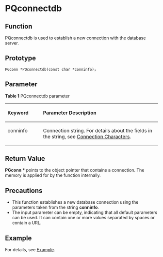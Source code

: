 # PQconnectdb<a name="EN-US_TOPIC_0242380571"></a>

## Function<a name="en-us_topic_0241735614_section71985281176"></a>

PQconnectdb is used to establish a new connection with the database server.

## Prototype<a name="en-us_topic_0241735614_section16892310193010"></a>

```
PGconn *PQconnectdb(const char *conninfo);
```

## Parameter<a name="en-us_topic_0241735614_en-us_topic_0237120432_en-us_topic_0059778852_s1c9b27937d964eaba00ae77fe1cd2c71"></a>

**Table  1**  PQconnectdb parameter

<a name="en-us_topic_0241735614_en-us_topic_0237120432_en-us_topic_0059778852_t82b61d38241342ffa2c83b3e50393841"></a>
<table><thead align="left"><tr id="en-us_topic_0241735614_en-us_topic_0237120432_en-us_topic_0059778852_r3ec068cec36347ccb83a7f18cf131215"><th class="cellrowborder" valign="top" width="23.27%" id="mcps1.2.3.1.1"><p id="en-us_topic_0241735614_en-us_topic_0237120432_en-us_topic_0059778852_a44a45da69b324aa4b5c1187191ec5c77"><a name="en-us_topic_0241735614_en-us_topic_0237120432_en-us_topic_0059778852_a44a45da69b324aa4b5c1187191ec5c77"></a><a name="en-us_topic_0241735614_en-us_topic_0237120432_en-us_topic_0059778852_a44a45da69b324aa4b5c1187191ec5c77"></a><strong id="en-us_topic_0241735614_b369471152711"><a name="en-us_topic_0241735614_b369471152711"></a><a name="en-us_topic_0241735614_b369471152711"></a>Keyword</strong></p>
</th>
<th class="cellrowborder" valign="top" width="76.73%" id="mcps1.2.3.1.2"><p id="en-us_topic_0241735614_en-us_topic_0237120432_en-us_topic_0059778852_aee2bc08a3b8f47bf81fb032ef089ba6d"><a name="en-us_topic_0241735614_en-us_topic_0237120432_en-us_topic_0059778852_aee2bc08a3b8f47bf81fb032ef089ba6d"></a><a name="en-us_topic_0241735614_en-us_topic_0237120432_en-us_topic_0059778852_aee2bc08a3b8f47bf81fb032ef089ba6d"></a><strong id="en-us_topic_0241735614_b2104151372710"><a name="en-us_topic_0241735614_b2104151372710"></a><a name="en-us_topic_0241735614_b2104151372710"></a>Parameter Description</strong></p>
</th>
</tr>
</thead>
<tbody><tr id="en-us_topic_0241735614_en-us_topic_0237120432_en-us_topic_0059778852_r89c7807f135840058d4a248137b3ca08"><td class="cellrowborder" valign="top" width="23.27%" headers="mcps1.2.3.1.1 "><p id="en-us_topic_0241735614_p144262583911"><a name="en-us_topic_0241735614_p144262583911"></a><a name="en-us_topic_0241735614_p144262583911"></a>conninfo</p>
</td>
<td class="cellrowborder" valign="top" width="76.73%" headers="mcps1.2.3.1.2 "><p id="en-us_topic_0241735614_en-us_topic_0237120432_en-us_topic_0059778852_ae9e04af441044a6581179c8dac3884f3"><a name="en-us_topic_0241735614_en-us_topic_0237120432_en-us_topic_0059778852_ae9e04af441044a6581179c8dac3884f3"></a><a name="en-us_topic_0241735614_en-us_topic_0237120432_en-us_topic_0059778852_ae9e04af441044a6581179c8dac3884f3"></a>Connection string. For details about the fields in the string, see <a href="link-parameters-libpq.md">Connection Characters</a>.</p>
</td>
</tr>
</tbody>
</table>

## Return Value<a name="en-us_topic_0241735614_en-us_topic_0237120432_en-us_topic_0059778852_sd43c3bb519574fb68eae3b53fb1b652f"></a>

**PGconn \***  points to the object pointer that contains a connection. The memory is applied for by the function internally.

## Precautions<a name="en-us_topic_0241735614_en-us_topic_0237120433_en-us_topic_0059777949_sb1b6942996a64e589fdfdfb1c00fa519"></a>

-   This function establishes a new database connection using the parameters taken from the string  **conninfo**.
-   The input parameter can be empty, indicating that all default parameters can be used. It can contain one or more values separated by spaces or contain a URL.

## Example<a name="en-us_topic_0241735614_en-us_topic_0237120433_en-us_topic_0059777949_s14d206561091447bbb06bac48d8fee66"></a>

For details, see  [Example](example-libpq.md).

